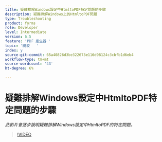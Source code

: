 ```yaml
---
title: 疑難排解Windows設定中HtmltoPDF特定問題的步驟
description: 疑難排解Windows上的HtmltoPDF問題
type: Troubleshooting
product: forms
role: Developer
level: Intermediate
version: 6.5
feature: 'PDF 產生器 '
topic: '開發   '
index: y
source-git-commit: 65a40826d3be322673e116d98124c3cbfb1d6eb4
workflow-type: tm+mt
source-wordcount: '43'
ht-degree: 6%

---
```




# 疑難排解Windows設定中HtmltoPDF特定問題的步驟

*此影片會逐步說明疑難排解Windows設定中HtmltoPDF的特定問題。*

>[!VIDEO](https://video.tv.adobe.com/v/335545?quality=9&learn=on)
